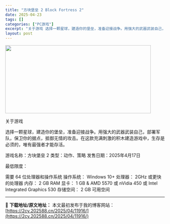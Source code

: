 ```yaml
---
title: "方块堡垒 2 Block Fortress 2"
date: 2025-04-23
tags: []
categories: ["PC游戏"]
excerpt: "关于游戏 选择一颗星球，建造你的堡垒，准备迎接战争。用强大的武器武装自己，部署军队，保卫你的据点，抵御无情的攻击。在这款充满刺激的积木建造游戏中，生存是必须的，唯有最强者才能存活。 游戏名称：方块堡垒 2 类型：动作、策略 发售日期：2025年4月17日 最低限度： 需要 64 位处理器和操作系统 &hellip;"
layout: post
---
```


<img class="aligncenter size-full wp-image-11922" src="https://2cy.202588.cn/wp-content/uploads/2025/04/2025042310552930.webp" alt="" width="460" height="215" />

关于游戏

选择一颗星球，建造你的堡垒，准备迎接战争。用强大的武器武装自己，部署军队，保卫你的据点，抵御无情的攻击。在这款充满刺激的积木建造游戏中，生存是必须的，唯有最强者才能存活。

游戏名称：方块堡垒 2
类型：动作、策略
发售日期：2025年4月17日

最低限度：

需要 64 位处理器和操作系统
操作系统： Windows 10+
处理器： 2GHz 或更快的处理器
内存： 2 GB RAM
显卡： 1 GB &amp; AMD 5570 或 nVidia 450 或 Intel Integrated Graphics 530
存储空间： 2 GB 可用空间

---
📖 **下载地址/原文地址：** 本文最初发布于我的博客网站：[https://2cy.202588.cn/2025/04/11916/](https://2cy.202588.cn/2025/04/11916/)
